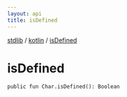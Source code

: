 ```yaml
---
layout: api
title: isDefined
---
```

[stdlib](../index.html) / [kotlin](index.html) / [isDefined](isDefined.html)

# isDefined

```
public fun Char.isDefined(): Boolean
```
